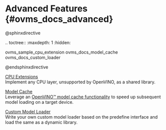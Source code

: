 # Advanced Features {#ovms_docs_advanced}

@sphinxdirective

.. toctree::
   :maxdepth: 1
   :hidden:

   ovms_sample_cpu_extension
   ovms_docs_model_cache
   ovms_docs_custom_loader

@endsphinxdirective

[CPU Extensions](/src/example/SampleCpuExtension/README.md)\
Implement any CPU layer, unsupported by OpenVINO, as a shared library.


[Model Cache](model_cache.md)\
Leverage an [OpenVINO&trade; model cache functionality](https://docs.openvino.ai/2022.2/openvino_docs_IE_DG_Model_caching_overview.html) to speed up subsequent model loading on a target device.

[Custom Model Loader](custom_model_loader.md)\
Write your own custom model loader based on the predefine interface and load the same as a dynamic library. 